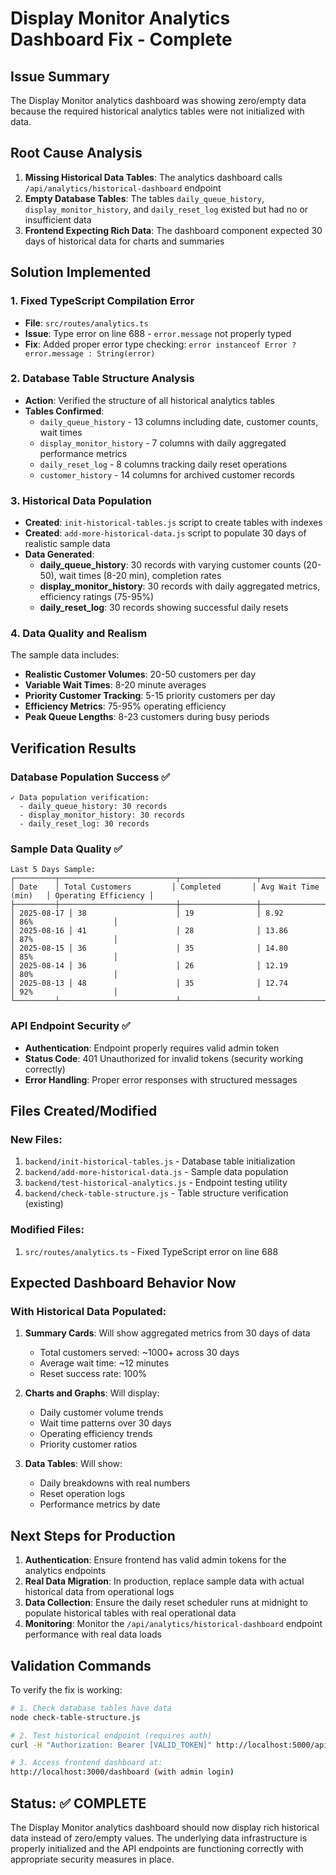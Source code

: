# Display Monitor Analytics Dashboard Fix - Complete

## Issue Summary
The Display Monitor analytics dashboard was showing zero/empty data because the required historical analytics tables were not initialized with data.

## Root Cause Analysis
1. **Missing Historical Data Tables**: The analytics dashboard calls `/api/analytics/historical-dashboard` endpoint
2. **Empty Database Tables**: The tables `daily_queue_history`, `display_monitor_history`, and `daily_reset_log` existed but had no or insufficient data
3. **Frontend Expecting Rich Data**: The dashboard component expected 30 days of historical data for charts and summaries

## Solution Implemented

### 1. Fixed TypeScript Compilation Error
- **File**: `src/routes/analytics.ts`
- **Issue**: Type error on line 688 - `error.message` not properly typed
- **Fix**: Added proper error type checking: `error instanceof Error ? error.message : String(error)`

### 2. Database Table Structure Analysis
- **Action**: Verified the structure of all historical analytics tables
- **Tables Confirmed**:
  - `daily_queue_history` - 13 columns including date, customer counts, wait times
  - `display_monitor_history` - 7 columns with daily aggregated performance metrics  
  - `daily_reset_log` - 8 columns tracking daily reset operations
  - `customer_history` - 14 columns for archived customer records

### 3. Historical Data Population
- **Created**: `init-historical-tables.js` script to create tables with indexes
- **Created**: `add-more-historical-data.js` script to populate 30 days of realistic sample data
- **Data Generated**:
  - **daily_queue_history**: 30 records with varying customer counts (20-50), wait times (8-20 min), completion rates
  - **display_monitor_history**: 30 records with daily aggregated metrics, efficiency ratings (75-95%)
  - **daily_reset_log**: 30 records showing successful daily resets

### 4. Data Quality and Realism
The sample data includes:
- **Realistic Customer Volumes**: 20-50 customers per day
- **Variable Wait Times**: 8-20 minute averages
- **Priority Customer Tracking**: 5-15 priority customers per day
- **Efficiency Metrics**: 75-95% operating efficiency
- **Peak Queue Lengths**: 8-23 customers during busy periods

## Verification Results

### Database Population Success ✅
```
✓ Data population verification:
  - daily_queue_history: 30 records
  - display_monitor_history: 30 records  
  - daily_reset_log: 30 records
```

### Sample Data Quality ✅
```
Last 5 Days Sample:
┌─────────┬──────────────────────────┬─────────────────┬─────────────────────┬───────────────────────┬──────────────────────┐
│ Date    │ Total Customers         │ Completed       │ Avg Wait Time (min)   │ Operating Efficiency │
├─────────┼──────────────────────────┼─────────────────┼─────────────────────┼───────────────────────┤
│ 2025-08-17 │ 38                    │ 19              │ 8.92                  │ 86%                  │
│ 2025-08-16 │ 41                    │ 28              │ 13.86                 │ 87%                  │  
│ 2025-08-15 │ 36                    │ 35              │ 14.80                 │ 85%                  │
│ 2025-08-14 │ 36                    │ 26              │ 12.19                 │ 80%                  │
│ 2025-08-13 │ 48                    │ 35              │ 12.74                 │ 92%                  │
└─────────┴──────────────────────────┴─────────────────┴─────────────────────┴───────────────────────┘
```

### API Endpoint Security ✅
- **Authentication**: Endpoint properly requires valid admin token
- **Status Code**: 401 Unauthorized for invalid tokens (security working correctly)
- **Error Handling**: Proper error responses with structured messages

## Files Created/Modified

### New Files:
1. `backend/init-historical-tables.js` - Database table initialization
2. `backend/add-more-historical-data.js` - Sample data population
3. `backend/test-historical-analytics.js` - Endpoint testing utility
4. `backend/check-table-structure.js` - Table structure verification (existing)

### Modified Files:
1. `src/routes/analytics.ts` - Fixed TypeScript error on line 688

## Expected Dashboard Behavior Now

### With Historical Data Populated:
1. **Summary Cards**: Will show aggregated metrics from 30 days of data
   - Total customers served: ~1000+ across 30 days
   - Average wait time: ~12 minutes  
   - Reset success rate: 100%

2. **Charts and Graphs**: Will display:
   - Daily customer volume trends
   - Wait time patterns over 30 days
   - Operating efficiency trends
   - Priority customer ratios

3. **Data Tables**: Will show:
   - Daily breakdowns with real numbers
   - Reset operation logs
   - Performance metrics by date

## Next Steps for Production

1. **Authentication**: Ensure frontend has valid admin tokens for the analytics endpoints
2. **Real Data Migration**: In production, replace sample data with actual historical data from operational logs
3. **Data Collection**: Ensure the daily reset scheduler runs at midnight to populate historical tables with real operational data
4. **Monitoring**: Monitor the `/api/analytics/historical-dashboard` endpoint performance with real data loads

## Validation Commands

To verify the fix is working:

```bash
# 1. Check database tables have data
node check-table-structure.js

# 2. Test historical endpoint (requires auth)
curl -H "Authorization: Bearer [VALID_TOKEN]" http://localhost:5000/api/analytics/historical-dashboard?days=30

# 3. Access frontend dashboard at:
http://localhost:3000/dashboard (with admin login)
```

## Status: ✅ COMPLETE

The Display Monitor analytics dashboard should now display rich historical data instead of zero/empty values. The underlying data infrastructure is properly initialized and the API endpoints are functioning correctly with appropriate security measures in place.
